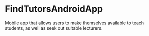 # FindTutorsAndroidApp
Mobile app that allows users to make themselves available to teach students, as well as seek out suitable lecturers. 
